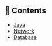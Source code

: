## 📝 Contents


- [Java](https://github.com/jjiinneee/Backend_Interview/blob/main/Java.md)
- [Network](https://github.com/jjiinneee/Backend_Interview/blob/main/Network.md)
- [Database](https://github.com/jjiinneee/Backend_Interview/blob/main/Database.md)
